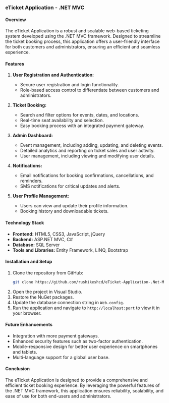 
### eTicket Application - .NET MVC

#### Overview
The eTicket Application is a robust and scalable web-based ticketing system developed using the .NET MVC framework. 
Designed to streamline the ticket booking process, this application offers a user-friendly interface for both customers and administrators, ensuring an efficient and seamless experience.

#### Features
1. **User Registration and Authentication:**
   - Secure user registration and login functionality.
   - Role-based access control to differentiate between customers and administrators.

2. **Ticket Booking:**
   - Search and filter options for events, dates, and locations.
   - Real-time seat availability and selection.
   - Easy booking process with an integrated payment gateway.

3. **Admin Dashboard:**
   - Event management, including adding, updating, and deleting events.
   - Detailed analytics and reporting on ticket sales and user activity.
   - User management, including viewing and modifying user details.

4. **Notifications:**
   - Email notifications for booking confirmations, cancellations, and reminders.
   - SMS notifications for critical updates and alerts.

5. **User Profile Management:**
   - Users can view and update their profile information.
   - Booking history and downloadable tickets.

#### Technology Stack
- **Frontend:** HTML5, CSS3, JavaScript, jQuery
- **Backend:** ASP.NET MVC, C#
- **Database:** SQL Server
- **Tools and Libraries:** Entity Framework, LINQ, Bootstrap

#### Installation and Setup
1. Clone the repository from GitHub:
   ```bash
   git clone https://github.com/rushikeshcd/eTicket-Application-.Net-MVC
   ```
2. Open the project in Visual Studio.
3. Restore the NuGet packages.
4. Update the database connection string in `Web.config`.
5. Run the application and navigate to `http://localhost:port` to view it in your browser.

#### Future Enhancements
- Integration with more payment gateways.
- Enhanced security features such as two-factor authentication.
- Mobile-responsive design for better user experience on smartphones and tablets.
- Multi-language support for a global user base.

#### Conclusion
The eTicket Application is designed to provide a comprehensive and efficient ticket booking experience. 
By leveraging the powerful features of the .NET MVC framework, this application ensures reliability, scalability, and ease of use for both end-users and administrators.
